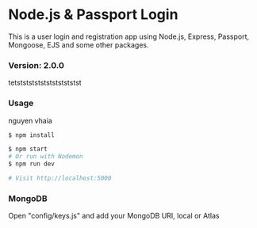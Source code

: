 # Node.js & Passport Login

This is a user login and registration app using Node.js, Express, Passport, Mongoose, EJS and some other packages.

### Version: 2.0.0
tetststststststststststst
### Usage
nguyen vhaia
```sh
$ npm install
```

```sh
$ npm start
# Or run with Nodemon
$ npm run dev

# Visit http://localhost:5000
```

### MongoDB

Open "config/keys.js" and add your MongoDB URI, local or Atlas

